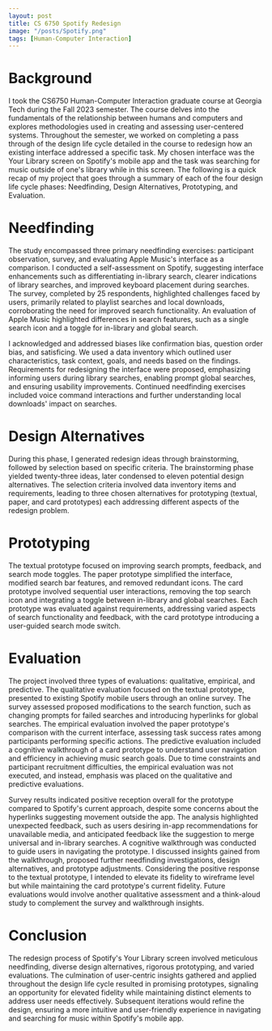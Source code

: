```yaml
---
layout: post
title: CS 6750 Spotify Redesign
image: "/posts/Spotify.png"
tags: [Human-Computer Interaction]
---
```

# Background
I took the CS6750 Human-Computer Interaction graduate course at Georgia Tech during the Fall 2023 semester. The course delves into the fundamentals of the relationship between humans and computers and explores methodologies used in creating and assessing user-centered systems. Throughout the semester, we worked on completing a pass through of the design life cycle detailed in the course to redesign how an existing interface addressed a specific task. My chosen interface was the Your Library screen on Spotify's mobile app and the task was searching for music outside of one's library while in this screen. The following is a quick recap of my project that goes through a summary of each of the four design life cycle phases: Needfinding, Design Alternatives, Prototyping, and Evaluation.

# Needfinding
The study encompassed three primary needfinding exercises: participant observation, survey, and evaluating Apple Music's interface as a comparison. I conducted a self-assessment on Spotify, suggesting interface enhancements such as differentiating in-library search, clearer indications of library searches, and improved keyboard placement during searches. The survey, completed by 25 respondents, highlighted challenges faced by users, primarily related to playlist searches and local downloads, corroborating the need for improved search functionality. An evaluation of Apple Music highlighted differences in search features, such as a single search icon and a toggle for in-library and global search. 

I acknowledged and addressed biases like confirmation bias, question order bias, and satisficing. We used a data inventory which outlined user characteristics, task context, goals, and needs based on the findings. Requirements for redesigning the interface were proposed, emphasizing informing users during library searches, enabling prompt global searches, and ensuring usability improvements. Continued needfinding exercises included voice command interactions and further understanding local downloads' impact on searches. 

# Design Alternatives
During this phase, I generated redesign ideas through brainstorming, followed by selection based on specific criteria. The brainstorming phase yielded twenty-three ideas, later condensed to eleven potential design alternatives. The selection criteria involved data inventory items and requirements, leading to three chosen alternatives for prototyping (textual, paper, and card prototypes) each addressing different aspects of the redesign problem.

# Prototyping
 The textual prototype focused on improving search prompts, feedback, and search mode toggles. The paper prototype simplified the interface, modified search bar features, and removed redundant icons. The card prototype involved sequential user interactions, removing the top search icon and integrating a toggle between in-library and global searches. Each prototype was evaluated against requirements, addressing varied aspects of search functionality and feedback, with the card prototype introducing a user-guided search mode switch.

# Evaluation
The project involved three types of evaluations: qualitative, empirical, and predictive. The qualitative evaluation focused on the textual prototype, presented to existing Spotify mobile users through an online survey. The survey assessed proposed modifications to the search function, such as changing prompts for failed searches and introducing hyperlinks for global searches. The empirical evaluation involved the paper prototype's comparison with the current interface, assessing task success rates among participants performing specific actions. The predictive evaluation included a cognitive walkthrough of a card prototype to understand user navigation and efficiency in achieving music search goals. Due to time constraints and participant recruitment difficulties, the empirical evaluation was not executed, and instead, emphasis was placed on the qualitative and predictive evaluations.

Survey results indicated positive reception overall for the prototype compared to Spotify's current approach, despite some concerns about the hyperlinks suggesting movement outside the app. The analysis highlighted unexpected feedback, such as users desiring in-app recommendations for unavailable media, and anticipated feedback like the suggestion to merge universal and in-library searches. A cognitive walkthrough was conducted to guide users in navigating the prototype. I discussed insights gained from the walkthrough, proposed further needfinding investigations, design alternatives, and prototype adjustments. Considering the positive response to the textual prototype, I intended to elevate its fidelity to wireframe level but while maintaining the card prototype's current fidelity. Future evaluations would involve another qualitative assessment and a think-aloud study to complement the survey and walkthrough insights.

# Conclusion
The redesign process of Spotify's Your Library screen involved meticulous needfinding, diverse design alternatives, rigorous prototyping, and varied evaluations. The culmination of user-centric insights gathered and applied throughout the design life cycle resulted in promising prototypes, signaling an opportunity for elevated fidelity while maintaining distinct elements to address user needs effectively. Subsequent iterations would refine the design, ensuring a more intuitive and user-friendly experience in navigating and searching for music within Spotify's mobile app.
